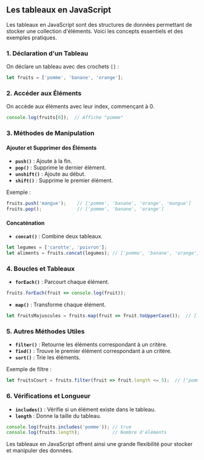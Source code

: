 ## Les tableaux en JavaScript

Les tableaux en JavaScript sont des structures de données permettant de stocker une collection d'éléments. Voici les concepts essentiels et des exemples pratiques.

### 1. **Déclaration d'un Tableau**
On déclare un tableau avec des crochets `[]` :

```javascript
let fruits = ['pomme', 'banane', 'orange'];
```

### 2. **Accéder aux Éléments**
On accède aux éléments avec leur index, commençant à 0.

```javascript
console.log(fruits[0]);  // Affiche "pomme"
```

### 3. **Méthodes de Manipulation**

#### Ajouter et Supprimer des Éléments
- **`push()`** : Ajoute à la fin.
- **`pop()`** : Supprime le dernier élément.
- **`unshift()`** : Ajoute au début.
- **`shift()`** : Supprime le premier élément.

Exemple :

```javascript
fruits.push('mangue');    // ['pomme', 'banane', 'orange', 'mangue']
fruits.pop();             // ['pomme', 'banane', 'orange']
```

#### **Concaténation**
- **`concat()`** : Combine deux tableaux.

```javascript
let legumes = ['carotte', 'poivron'];
let aliments = fruits.concat(legumes); // ['pomme', 'banane', 'orange', 'carotte', 'poivron']
```

### 4. **Boucles et Tableaux**
- **`forEach()`** : Parcourt chaque élément.

```javascript
fruits.forEach(fruit => console.log(fruit));
```

- **`map()`** : Transforme chaque élément.

```javascript
let fruitsMajuscules = fruits.map(fruit => fruit.toUpperCase());  // ['POMME', 'BANANE', 'ORANGE']
```

### 5. **Autres Méthodes Utiles**
- **`filter()`** : Retourne les éléments correspondant à un critère.
- **`find()`** : Trouve le premier élément correspondant à un critère.
- **`sort()`** : Trie les éléments.

Exemple de filtre :

```javascript
let fruitsCourt = fruits.filter(fruit => fruit.length <= 5);  // ['pomme', 'banane']
```

### 6. **Vérifications et Longueur**
- **`includes()`** : Vérifie si un élément existe dans le tableau.
- **`length`** : Donne la taille du tableau.

```javascript
console.log(fruits.includes('pomme')); // true
console.log(fruits.length);            // Nombre d'éléments
```

Les tableaux en JavaScript offrent ainsi une grande flexibilité pour stocker et manipuler des données.